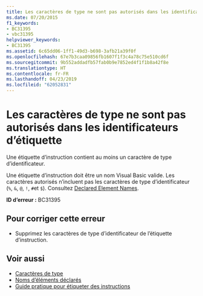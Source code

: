 ```yaml
---
title: Les caractères de type ne sont pas autorisés dans les identificateurs d’étiquette
ms.date: 07/20/2015
f1_keywords:
- BC31395
- vbc31395
helpviewer_keywords:
- BC31395
ms.assetid: 6c65dd06-1ff1-49d3-b698-3afb21a39f0f
ms.openlocfilehash: 67e7b3caa09856fb1607f1f3c4a78c75e510cd6f
ms.sourcegitcommit: 9b552addadfb57fab0b9e7852ed4f1f1b8a42f8e
ms.translationtype: HT
ms.contentlocale: fr-FR
ms.lasthandoff: 04/23/2019
ms.locfileid: "62052831"
---
```

# <a name="type-characters-are-not-allowed-in-label-identifiers"></a>Les caractères de type ne sont pas autorisés dans les identificateurs d’étiquette
Une étiquette d’instruction contient au moins un caractère de type d’identificateur.  
  
 Une étiquette d’instruction doit être un nom Visual Basic valide. Les caractères autorisés n’incluent pas les caractères de type d’identificateur (`%`, `&`, `@`, `!`, `#`et `$`). Consultez [Declared Element Names](../../visual-basic/programming-guide/language-features/declared-elements/declared-element-names.md).  
  
 **ID d’erreur :** BC31395  
  
## <a name="to-correct-this-error"></a>Pour corriger cette erreur  
  
- Supprimez les caractères de type d’identificateur de l’étiquette d’instruction.  
  
## <a name="see-also"></a>Voir aussi

- [Caractères de type](../../visual-basic/programming-guide/language-features/data-types/type-characters.md)
- [Noms d’éléments déclarés](../../visual-basic/programming-guide/language-features/declared-elements/declared-element-names.md)
- [Guide pratique pour étiqueter des instructions](../../visual-basic/programming-guide/program-structure/how-to-label-statements.md)
